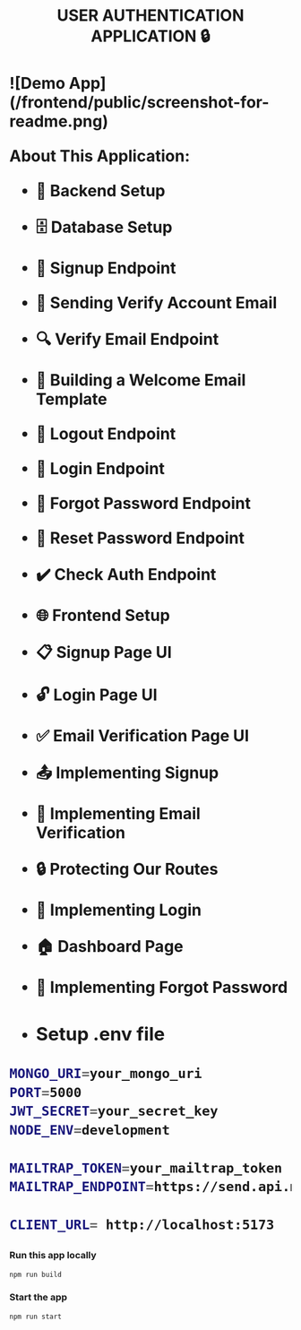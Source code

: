 <h1 align="center">USER AUTHENTICATION APPLICATION 🔒<h1>
![Demo App](/frontend/public/screenshot-for-readme.png)


About This Application:

-   🔧 Backend Setup
-   🗄️ Database Setup
-   🔐 Signup Endpoint
-   📧 Sending Verify Account Email
-   🔍 Verify Email Endpoint
-   📄 Building a Welcome Email Template
-   🚪 Logout Endpoint
-   🔑 Login Endpoint
-   🔄 Forgot Password Endpoint
-   🔁 Reset Password Endpoint
-   ✔️ Check Auth Endpoint
-   🌐 Frontend Setup
-   📋 Signup Page UI
-   🔓 Login Page UI
-   ✅ Email Verification Page UI
-   📤 Implementing Signup
-   📧 Implementing Email Verification
-   🔒 Protecting Our Routes
-   🔑 Implementing Login
-   🏠 Dashboard Page
-   🔄 Implementing Forgot Password

-   ### Setup .env file

```bash
MONGO_URI=your_mongo_uri
PORT=5000
JWT_SECRET=your_secret_key
NODE_ENV=development

MAILTRAP_TOKEN=your_mailtrap_token
MAILTRAP_ENDPOINT=https://send.api.mailtrap.io/

CLIENT_URL= http://localhost:5173
```

### Run this app locally

```shell
npm run build
```

### Start the app

```shell
npm run start
```
